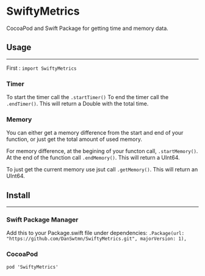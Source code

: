 # SwiftyMetrics

CocoaPod and Swift Package for getting time and memory data.

## Usage
---
First : `import SwiftyMetrics`
### Timer
To start the timer call the `.startTimer()`
To end the timer call the  `.endTimer()`. This will return a Double with the total time.
### Memory
You can either get a memory difference from the start and end of your function, or just
get the total amount of used memory.

For memory difference, at the begining of your functon call, `.startMemory()`.
At the end of the function call `.endMemory()`. This will return a UInt64.

To just get the current memory use jsut call `.getMemory()`. This will return an UInt64.

## Install
---
### Swift Package Manager
Add this to your Package.swift file under dependencies:
`.Package(url: "https://github.com/DanSwtmn/SwiftyMetrics.git", majorVersion: 1),`
### CocoaPod
`pod 'SwiftyMetrics'`
